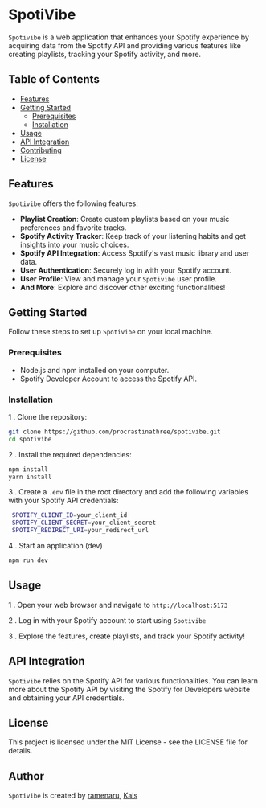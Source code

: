 # SpotiVibe

`Spotivibe` is a web application that enhances your Spotify experience by acquiring data from the Spotify API and providing various features like creating playlists, tracking your Spotify activity, and more.

## Table of Contents
- [Features](#features)
- [Getting Started](#getting-started)
  - [Prerequisites](#prerequisites)
  - [Installation](#installation)
- [Usage](#usage)
- [API Integration](#api-integration)
- [Contributing](#contributing)
- [License](#license)

## Features

`Spotivibe` offers the following features:

- **Playlist Creation**: Create custom playlists based on your music preferences and favorite tracks.
- **Spotify Activity Tracker**: Keep track of your listening habits and get insights into your music choices.
- **Spotify API Integration**: Access Spotify's vast music library and user data.
- **User Authentication**: Securely log in with your Spotify account.
- **User Profile**: View and manage your `Spotivibe` user profile.
- **And More**: Explore and discover other exciting functionalities!

## Getting Started

Follow these steps to set up `Spotivibe` on your local machine.

### Prerequisites

- Node.js and npm installed on your computer.
- Spotify Developer Account to access the Spotify API.

### Installation

1 . Clone the repository:

   ```bash
   git clone https://github.com/procrastinathree/spotivibe.git
   cd spotivibe
   ```
2 . Install the required dependencies:

   ```bash
   npm install
   yarn install
   ```
3 . Create a `.env` file in the root directory and add the following variables with your Spotify API credentials:

   ```bash
    SPOTIFY_CLIENT_ID=your_client_id
    SPOTIFY_CLIENT_SECRET=your_client_secret
    SPOTIFY_REDIRECT_URI=your_redirect_url
   ```
4 . Start an application (dev)

   ```bash
   npm run dev
   ```

## Usage

1 . Open your web browser and navigate to `http://localhost:5173`

2 . Log in with your Spotify account to start using `Spotivibe`

3 . Explore the features, create playlists, and track your Spotify activity!

## API Integration
`Spotivibe` relies on the Spotify API for various functionalities. You can learn more about the Spotify API by visiting the Spotify for Developers website and obtaining your API credentials.

## License
This project is licensed under the MIT License - see the LICENSE file for details.

## Author
`Spotivibe` is created by <a href="https://github.com/ramenaru">ramenaru</a>, <a href="https://github.com/KaisAbiyyi">Kais</a>


